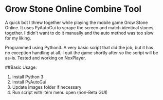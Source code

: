 # Grow Stone Online Combine Tool
A quick bot I threw together while playing the mobile game Grow Stone Online. It uses PyAutoGui to scrape the screen and match identical stones together. I didn't want to do it manually and the auto method was too slow for my liking.

Programmed using Python3. A very basic script that did the job, but it has no exception handling at all. I quit the game shortly after so the script will be as-is. Tested and working on NoxPlayer.

##Basic Usage:
1. Install Python 3
2. Install PyAutoGui
3. Update images folder if necessary
4. Run script with item menu open (non-Beta GUI)
